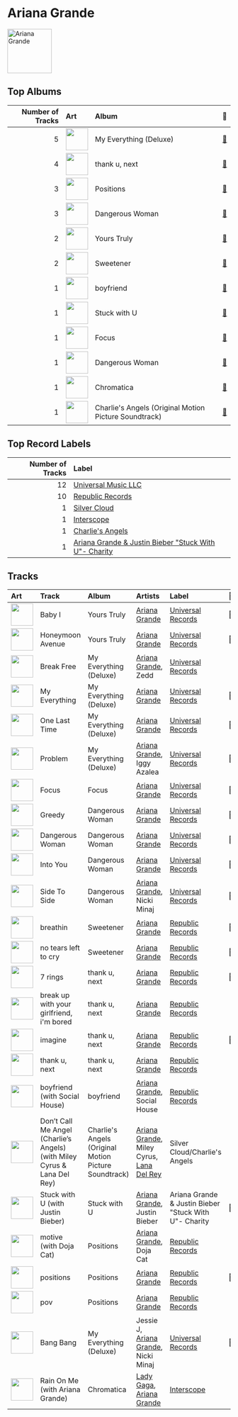 
# Ariana Grande


<img src="https://i.scdn.co/image/ab6761610000e5ebcdce7620dc940db079bf4952" alt="Ariana Grande" width="100" />

## Top Albums

|   Number of Tracks | Art                                                                                              | Album                                                 | 🔗                                                          |
|-------------------:|:-------------------------------------------------------------------------------------------------|:------------------------------------------------------|:-----------------------------------------------------------|
|                  5 | <img src="https://i.scdn.co/image/ab67616d0000b273deec12a28d1e336c5052e9aa" alt="" width="50" /> | My Everything (Deluxe)                                | [🔗](https://open.spotify.com/album/6EVYTRG1drKdO8OnIQBeEj) |
|                  4 | <img src="https://i.scdn.co/image/ab67616d0000b27356ac7b86e090f307e218e9c8" alt="" width="50" /> | thank u, next                                         | [🔗](https://open.spotify.com/album/2fYhqwDWXjbpjaIJPEfKFw) |
|                  3 | <img src="https://i.scdn.co/image/ab67616d0000b2735ef878a782c987d38d82b605" alt="" width="50" /> | Positions                                             | [🔗](https://open.spotify.com/album/3euz4vS7ezKGnNSwgyvKcd) |
|                  3 | <img src="https://i.scdn.co/image/ab67616d0000b2735f9393fda71e7df39b34defd" alt="" width="50" /> | Dangerous Woman                                       | [🔗](https://open.spotify.com/album/3OZgEywV4krCZ814pTJWr7) |
|                  2 | <img src="https://i.scdn.co/image/ab67616d0000b2734bb9f35da9ff34b1e2314d8e" alt="" width="50" /> | Yours Truly                                           | [🔗](https://open.spotify.com/album/5xSvNPstcxHtR4ap2vvN8A) |
|                  2 | <img src="https://i.scdn.co/image/ab67616d0000b273c3af0c2355c24ed7023cd394" alt="" width="50" /> | Sweetener                                             | [🔗](https://open.spotify.com/album/3tx8gQqWbGwqIGZHqDNrGe) |
|                  1 | <img src="https://i.scdn.co/image/ab67616d0000b2732ca010dcf3863a07611d8b4f" alt="" width="50" /> | boyfriend                                             | [🔗](https://open.spotify.com/album/3zVB99XMdbP9HTVNg0GJwV) |
|                  1 | <img src="https://i.scdn.co/image/ab67616d0000b2732babb9dbd8f5146112f1bf86" alt="" width="50" /> | Stuck with U                                          | [🔗](https://open.spotify.com/album/5mUdh6YWnUvf0MfklEk1oi) |
|                  1 | <img src="https://i.scdn.co/image/ab67616d0000b273d6ec808748fa5b0c2d3a6618" alt="" width="50" /> | Focus                                                 | [🔗](https://open.spotify.com/album/3IGM1sXYke2UGII2DORrof) |
|                  1 | <img src="https://i.scdn.co/image/ab67616d0000b27333342c57a9b2c4e04c97b3f5" alt="" width="50" /> | Dangerous Woman                                       | [🔗](https://open.spotify.com/album/1QRP5lutJodPixU2EWfnD7) |
|                  1 | <img src="https://i.scdn.co/image/ab67616d0000b2736040effba89b9b00a6f6743a" alt="" width="50" /> | Chromatica                                            | [🔗](https://open.spotify.com/album/05c49JgPmL4Uz2ZeqRx5SP) |
|                  1 | <img src="https://i.scdn.co/image/ab67616d0000b273c891137d2513ecd496e9152e" alt="" width="50" /> | Charlie's Angels (Original Motion Picture Soundtrack) | [🔗](https://open.spotify.com/album/4NBuascXb3uK0mFUYuJ63f) |

## Top Record Labels

|   Number of Tracks | Label                                                                                                                       |
|-------------------:|:----------------------------------------------------------------------------------------------------------------------------|
|                 12 | [Universal Music LLC](../labels/universal_music_llc.md)                                                                     |
|                 10 | [Republic Records](../labels/republic_records.md)                                                                           |
|                  1 | [Silver Cloud](../labels/silver_cloud.md)                                                                                   |
|                  1 | [Interscope](../labels/interscope.md)                                                                                       |
|                  1 | [Charlie's Angels](../labels/charlie_s_angels.md)                                                                           |
|                  1 | [Ariana Grande & Justin Bieber "Stuck With U"- Charity](../labels/ariana_grande___justin_bieber__stuck_with_u___charity.md) |

## Tracks

| Art                                                                                              | Track                                                                    | Album                                                 | Artists                                                                         | Label                                                 | 💚   | 🔗                                                          |
|:-------------------------------------------------------------------------------------------------|:-------------------------------------------------------------------------|:------------------------------------------------------|:--------------------------------------------------------------------------------|:------------------------------------------------------|:----|:-----------------------------------------------------------|
| <img src="https://i.scdn.co/image/ab67616d0000b2734bb9f35da9ff34b1e2314d8e" alt="" width="50" /> | Baby I                                                                   | Yours Truly                                           | [Ariana Grande](ariana_grande.md)                                               | [Universal Records](../labels/universal_music_llc.md) | 💚   | [🔗](https://open.spotify.com/track/6EIsMa5lbvljYxqCkjZVDi) |
| <img src="https://i.scdn.co/image/ab67616d0000b2734bb9f35da9ff34b1e2314d8e" alt="" width="50" /> | Honeymoon Avenue                                                         | Yours Truly                                           | [Ariana Grande](ariana_grande.md)                                               | [Universal Records](../labels/universal_music_llc.md) | 💚   | [🔗](https://open.spotify.com/track/2ofOe2OaXFpZF5ETbsc7Qu) |
| <img src="https://i.scdn.co/image/ab67616d0000b273deec12a28d1e336c5052e9aa" alt="" width="50" /> | Break Free                                                               | My Everything (Deluxe)                                | [Ariana Grande](ariana_grande.md), Zedd                                         | [Universal Records](../labels/universal_music_llc.md) |     | [🔗](https://open.spotify.com/track/12KUFSHFgT0XCoiSlvdQi4) |
| <img src="https://i.scdn.co/image/ab67616d0000b273deec12a28d1e336c5052e9aa" alt="" width="50" /> | My Everything                                                            | My Everything (Deluxe)                                | [Ariana Grande](ariana_grande.md)                                               | [Universal Records](../labels/universal_music_llc.md) | 💚   | [🔗](https://open.spotify.com/track/4eumFsTnduH3zRfaASoAPs) |
| <img src="https://i.scdn.co/image/ab67616d0000b273deec12a28d1e336c5052e9aa" alt="" width="50" /> | One Last Time                                                            | My Everything (Deluxe)                                | [Ariana Grande](ariana_grande.md)                                               | [Universal Records](../labels/universal_music_llc.md) | 💚   | [🔗](https://open.spotify.com/track/7xoUc6faLbCqZO6fQEYprd) |
| <img src="https://i.scdn.co/image/ab67616d0000b273deec12a28d1e336c5052e9aa" alt="" width="50" /> | Problem                                                                  | My Everything (Deluxe)                                | [Ariana Grande](ariana_grande.md), Iggy Azalea                                  | [Universal Records](../labels/universal_music_llc.md) | 💚   | [🔗](https://open.spotify.com/track/7vS3Y0IKjde7Xg85LWIEdP) |
| <img src="https://i.scdn.co/image/ab67616d0000b273d6ec808748fa5b0c2d3a6618" alt="" width="50" /> | Focus                                                                    | Focus                                                 | [Ariana Grande](ariana_grande.md)                                               | [Universal Records](../labels/universal_music_llc.md) | 💚   | [🔗](https://open.spotify.com/track/1cdzfFjEbUbgTm5nv3FgXR) |
| <img src="https://i.scdn.co/image/ab67616d0000b27333342c57a9b2c4e04c97b3f5" alt="" width="50" /> | Greedy                                                                   | Dangerous Woman                                       | [Ariana Grande](ariana_grande.md)                                               | [Universal Records](../labels/universal_music_llc.md) | 💚   | [🔗](https://open.spotify.com/track/7aLT0tLcS40Penaplqu2cZ) |
| <img src="https://i.scdn.co/image/ab67616d0000b2735f9393fda71e7df39b34defd" alt="" width="50" /> | Dangerous Woman                                                          | Dangerous Woman                                       | [Ariana Grande](ariana_grande.md)                                               | [Universal Records](../labels/universal_music_llc.md) | 💚   | [🔗](https://open.spotify.com/track/7l94dyN2hX9c6wWcZQuOGJ) |
| <img src="https://i.scdn.co/image/ab67616d0000b2735f9393fda71e7df39b34defd" alt="" width="50" /> | Into You                                                                 | Dangerous Woman                                       | [Ariana Grande](ariana_grande.md)                                               | [Universal Records](../labels/universal_music_llc.md) | 💚   | [🔗](https://open.spotify.com/track/2meEiZKWkiN28gITzFwQo5) |
| <img src="https://i.scdn.co/image/ab67616d0000b2735f9393fda71e7df39b34defd" alt="" width="50" /> | Side To Side                                                             | Dangerous Woman                                       | [Ariana Grande](ariana_grande.md), Nicki Minaj                                  | [Universal Records](../labels/universal_music_llc.md) | 💚   | [🔗](https://open.spotify.com/track/1pKeFVVUOPjFsOABub0OaV) |
| <img src="https://i.scdn.co/image/ab67616d0000b273c3af0c2355c24ed7023cd394" alt="" width="50" /> | breathin                                                                 | Sweetener                                             | [Ariana Grande](ariana_grande.md)                                               | [Republic Records](../labels/republic_records.md)     | 💚   | [🔗](https://open.spotify.com/track/4OafepJy2teCjYJbvFE60J) |
| <img src="https://i.scdn.co/image/ab67616d0000b273c3af0c2355c24ed7023cd394" alt="" width="50" /> | no tears left to cry                                                     | Sweetener                                             | [Ariana Grande](ariana_grande.md)                                               | [Republic Records](../labels/republic_records.md)     | 💚   | [🔗](https://open.spotify.com/track/2qT1uLXPVPzGgFOx4jtEuo) |
| <img src="https://i.scdn.co/image/ab67616d0000b27356ac7b86e090f307e218e9c8" alt="" width="50" /> | 7 rings                                                                  | thank u, next                                         | [Ariana Grande](ariana_grande.md)                                               | [Republic Records](../labels/republic_records.md)     | 💚   | [🔗](https://open.spotify.com/track/6ocbgoVGwYJhOv1GgI9NsF) |
| <img src="https://i.scdn.co/image/ab67616d0000b27356ac7b86e090f307e218e9c8" alt="" width="50" /> | break up with your girlfriend, i'm bored                                 | thank u, next                                         | [Ariana Grande](ariana_grande.md)                                               | [Republic Records](../labels/republic_records.md)     |     | [🔗](https://open.spotify.com/track/4kV4N9D1iKVxx1KLvtTpjS) |
| <img src="https://i.scdn.co/image/ab67616d0000b27356ac7b86e090f307e218e9c8" alt="" width="50" /> | imagine                                                                  | thank u, next                                         | [Ariana Grande](ariana_grande.md)                                               | [Republic Records](../labels/republic_records.md)     | 💚   | [🔗](https://open.spotify.com/track/39LmTF9RgyakzSYX8txrow) |
| <img src="https://i.scdn.co/image/ab67616d0000b27356ac7b86e090f307e218e9c8" alt="" width="50" /> | thank u, next                                                            | thank u, next                                         | [Ariana Grande](ariana_grande.md)                                               | [Republic Records](../labels/republic_records.md)     |     | [🔗](https://open.spotify.com/track/3e9HZxeyfWwjeyPAMmWSSQ) |
| <img src="https://i.scdn.co/image/ab67616d0000b2732ca010dcf3863a07611d8b4f" alt="" width="50" /> | boyfriend (with Social House)                                            | boyfriend                                             | [Ariana Grande](ariana_grande.md), Social House                                 | [Republic Records](../labels/republic_records.md)     |     | [🔗](https://open.spotify.com/track/0Ryd8975WihbObpp5cPW1t) |
| <img src="https://i.scdn.co/image/ab67616d0000b273c891137d2513ecd496e9152e" alt="" width="50" /> | Don’t Call Me Angel (Charlie’s Angels) (with Miley Cyrus & Lana Del Rey) | Charlie's Angels (Original Motion Picture Soundtrack) | [Ariana Grande](ariana_grande.md), Miley Cyrus, [Lana Del Rey](lana_del_rey.md) | Silver Cloud/Charlie's Angels                         |     | [🔗](https://open.spotify.com/track/6zegtH6XXd2PDPLvy1Y0n2) |
| <img src="https://i.scdn.co/image/ab67616d0000b2732babb9dbd8f5146112f1bf86" alt="" width="50" /> | Stuck with U (with Justin Bieber)                                        | Stuck with U                                          | [Ariana Grande](ariana_grande.md), Justin Bieber                                | Ariana Grande & Justin Bieber "Stuck With U"- Charity | 💚   | [🔗](https://open.spotify.com/track/4HBZA5flZLE435QTztThqH) |
| <img src="https://i.scdn.co/image/ab67616d0000b2735ef878a782c987d38d82b605" alt="" width="50" /> | motive (with Doja Cat)                                                   | Positions                                             | [Ariana Grande](ariana_grande.md), Doja Cat                                     | [Republic Records](../labels/republic_records.md)     |     | [🔗](https://open.spotify.com/track/5GkQIP5mWPi4KZLLXeuFTT) |
| <img src="https://i.scdn.co/image/ab67616d0000b2735ef878a782c987d38d82b605" alt="" width="50" /> | positions                                                                | Positions                                             | [Ariana Grande](ariana_grande.md)                                               | [Republic Records](../labels/republic_records.md)     | 💚   | [🔗](https://open.spotify.com/track/35mvY5S1H3J2QZyna3TFe0) |
| <img src="https://i.scdn.co/image/ab67616d0000b2735ef878a782c987d38d82b605" alt="" width="50" /> | pov                                                                      | Positions                                             | [Ariana Grande](ariana_grande.md)                                               | [Republic Records](../labels/republic_records.md)     |     | [🔗](https://open.spotify.com/track/3UoULw70kMsiVXxW0L3A33) |
| <img src="https://i.scdn.co/image/ab67616d0000b273deec12a28d1e336c5052e9aa" alt="" width="50" /> | Bang Bang                                                                | My Everything (Deluxe)                                | Jessie J, [Ariana Grande](ariana_grande.md), Nicki Minaj                        | [Universal Records](../labels/universal_music_llc.md) | 💚   | [🔗](https://open.spotify.com/track/466s1BacUmiRdR3ISvNjyx) |
| <img src="https://i.scdn.co/image/ab67616d0000b2736040effba89b9b00a6f6743a" alt="" width="50" /> | Rain On Me (with Ariana Grande)                                          | Chromatica                                            | [Lady Gaga](lady_gaga.md), [Ariana Grande](ariana_grande.md)                    | [Interscope](../labels/interscope.md)                 |     | [🔗](https://open.spotify.com/track/7ju97lgwC2rKQ6wwsf9no9) |